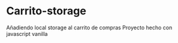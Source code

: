 # Carrito-storage
Añadiendo local storage al carrito de compras
Proyecto hecho con javascript vanilla
